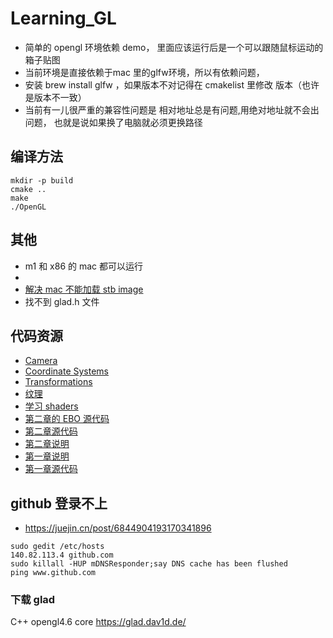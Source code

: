 # Learning_GL
- 简单的 opengl 环境依赖 demo， 里面应该运行后是一个可以跟随鼠标运动的箱子贴图
- 当前环境是直接依赖于mac 里的glfw环境，所以有依赖问题，
- 安装 brew install glfw ，如果版本不对记得在 cmakelist 里修改 版本（也许是版本不一致）
- 当前有一儿很严重的兼容性问题是 相对地址总是有问题,用绝对地址就不会出问题， 也就是说如果换了电脑就必须更换路径

## 编译方法
```
mkdir -p build
cmake ..
make
./OpenGL
```

## 其他
- m1 和 x86 的 mac 都可以运行
-
- [解决 mac 不能加载 stb image](https://github.com/Polytonic/Glitter/issues/70)
- 找不到 glad.h 文件

## 代码资源
- [Camera](https://learnopengl-cn.github.io/01%20Getting%20started/09%20Camera/#_9)
- [Coordinate Systems](https://learnopengl-cn.github.io/01%20Getting%20started/08%20Coordinate%20Systems/)
- [Transformations](https://learnopengl-cn.github.io/01%20Getting%20started/06%20Textures/)
- [纹理](https://learnopengl-cn.github.io/01%20Getting%20started/06%20Textures/)
- [学习 shaders ](https://learnopengl-cn.github.io/01%20Getting%20started/05%20Shaders/)
- [第二章的 EBO 源代码](https://learnopengl.com/code_viewer_gh.php?code=src/1.getting_started/2.2.hello_triangle_indexed/hello_triangle_indexed.cpp)
- [第二章源代码](https://learnopengl.com/code_viewer_gh.php?code=src/1.getting_started/2.1.hello_triangle/hello_triangle.cpp)
- [第二章说明](https://learnopengl-cn.github.io/01%20Getting%20started/04%20Hello%20Triangle/)
- [第一章说明](https://learnopengl-cn.github.io/01%20Getting%20started/03%20Hello%20Window/)
- [第一章源代码](https://learnopengl.com/code_viewer_gh.php?code=src/1.getting_started/1.2.hello_window_clear/hello_window_clear.cpp)

## github 登录不上
- https://juejin.cn/post/6844904193170341896
```
sudo gedit /etc/hosts
140.82.113.4 github.com
sudo killall -HUP mDNSResponder;say DNS cache has been flushed
ping www.github.com
```

### 下载 glad
C++ opengl4.6 core  https://glad.dav1d.de/